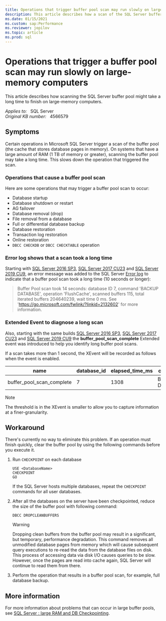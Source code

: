 ```yaml
---
title: Operations that trigger buffer pool scan may run slowly on large-memory computers
description: This article describes how a scan of the SQL Server buffer pool might take a long time on a large-memory computer.
ms.date: 01/15/2021
ms.custom: sap:Performance
ms.reviewer: jopilov
ms.topic: article
ms.prod: sql 
---
```

# Operations that trigger a buffer pool scan may run slowly on large-memory computers

This article describes how scanning the SQL Server buffer pool might take a long time to finish on large-memory computers.

_Applies to:_ &nbsp; SQL Server  
_Original KB number:_ &nbsp; 4566579

## Symptoms

Certain operations in Microsoft SQL Server trigger a scan of the buffer pool (the cache that stores database pages in memory). On systems that have a large amount of RAM (1 TB of memory or greater), scanning the buffer pool may take a long time. This slows down the operation that triggered the scan.

### Operations that cause a buffer pool scan

Here are some operations that may trigger a buffer pool scan to occur:

- Database startup
- Database shutdown or restart
- AG failover
- Database removal (drop)
- File removal from a database
- Full or differential database backup
- Database restoration
- Transaction log restoration
- Online restoration
- `DBCC CHECKDB` or `DBCC CHECKTABLE` operation

### Error log shows that a scan took a long time

Starting with [SQL Server 2016 SP3](https://support.microsoft.com/help/5003279), [SQL Server 2017 CU23](https://prod.support.services.microsoft.com/topic/kb5000685-cumulative-update-23-for-sql-server-2017-22b653c7-8487-4564-9db2-b5c1bd465145?preview=true#bkmk_13741858) and [SQL Server 2019 CU9](https://support.microsoft.com/topic/kb5000642-cumulative-update-9-for-sql-server-2019-97ad5c3e-e002-4b6d-b566-698bf70ca44a#bkmk_13744390), an error message was added to the SQL Server [Error log](/sql/tools/configuration-manager/viewing-the-sql-server-error-log) to indicate that a buffer pool scan took a long time (10 seconds or longer):

>Buffer Pool scan took 14 seconds: database ID 7, command 'BACKUP DATABASE', operation 'FlushCache', scanned buffers 115, total iterated buffers 204640239, wait time 0 ms. See 'https://go.microsoft.com/fwlink/?linkid=2132602' for more information.

### Extended Event to diagnose a long scan

Also, starting with the same builds [SQL Server 2016 SP3](https://support.microsoft.com/help/5003279), [SQL Server 2017 CU23](https://prod.support.services.microsoft.com/topic/kb5000685-cumulative-update-23-for-sql-server-2017-22b653c7-8487-4564-9db2-b5c1bd465145?preview=true#bkmk_13741858) and [SQL Server 2019 CU9](https://support.microsoft.com/topic/kb5000642-cumulative-update-9-for-sql-server-2019-97ad5c3e-e002-4b6d-b566-698bf70ca44a#bkmk_13744390)  the **buffer_pool_scan_complete** Extended event was introduced to help you identify long buffer pool scans.

If a scan takes more than 1 second, the XEvent will be recorded as follows when the event is enabled.

|name|database_id|elapsed_time_ms|command|operation|scanned_buffers|total_iterated_buffers|
|-|-|-|-|-|-|-|
|buffer_pool_scan_complete|7|1308|BACKUP DATABASE|FlushCache|243|19932814|

> [!NOTE]
> The threshold is in the XEvent is smaller to allow you to capture information at a finer-granularity.

## Workaround

There's currently no way to eliminate this problem. If an operation must finish quickly, clear the buffer pool by using the following commands before you execute it.

1. Run `CHECKPOINT` on each database

    ```tsql
    USE <DatabaseName>
    CHECKPOINT
    GO
    ```

    If the SQL Server hosts multiple databases, repeat the `CHECKPOINT` commands for all user databases.

2. After all the databases on the server have been checkpointed, reduce the size of the buffer pool with following command:

    ```tsql
    DBCC DROPCLEANBUFFERS
    ```

    > [!WARNING]
    > Dropping clean buffers from the buffer pool may result in a significant, but temporary, performance degradation. This command removes all unmodified database pages from memory which will cause subsequent query executions to re-read the data from the database files on disk. This process of accessing data via disk I/O causes queries to be slow. However, once the pages are read into cache again, SQL Server will continue to read them from there.

3. Perform the operation that results in a buffer pool scan, for example, full database backup.

## More information

For more information about problems that can occur in large buffer pools, see [SQL Server : large RAM and DB Checkpointing](https://techcommunity.microsoft.com/t5/sql-server-support/sql-server-large-ram-and-db-checkpointing/ba-p/318973).
